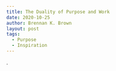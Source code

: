 ```yaml
---
title: The Duality of Purpose and Work
date: 2020-10-25
author: Brennan K. Brown
layout: post
tags:
  - Purpose
  - Inspiration
---
```

.
